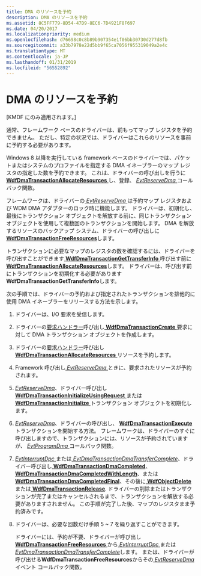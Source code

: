 ```yaml
---
title: DMA のリソースを予約
description: DMA のリソースを予約
ms.assetid: 8C5FF779-8D54-47D9-8EC6-7D4921F8F697
ms.date: 04/20/2017
ms.localizationpriority: medium
ms.openlocfilehash: d76698c0c8b89b907354e1f06bb30730d277d8fb
ms.sourcegitcommit: a33b7978e22d5bb9f65ca7056f955319049a2e4c
ms.translationtype: MT
ms.contentlocale: ja-JP
ms.lasthandoff: 01/31/2019
ms.locfileid: "56552892"
---
```

# <a name="reserving-dma-resources"></a>DMA のリソースを予約


\[KMDF にのみ適用されます。\]

通常、フレームワーク ベースのドライバーは、前もってマップ レジスタを予約できません。 ただし、特定の状況では、ドライバーはこれらのリソースを事前に予約する必要があります。

Windows 8 以降を実行している framework ベースのドライバーでは、パケットまたはシステムのプロファイルを指定する DMA イネーブラーのマップ レジスタの指定した数を予約できます。 これは、ドライバーの呼び出しを行うに[ **WdfDmaTransactionAllocateResources** ](https://msdn.microsoft.com/library/windows/hardware/hh451123)し、登録、 [ *EvtReserveDma* ](https://msdn.microsoft.com/library/windows/hardware/hh406425)コールバック関数。

フレームワークは、ドライバーの[ *EvtReserveDma* ](https://msdn.microsoft.com/library/windows/hardware/hh406425)は予約マップ レジスタおよび WDM DMA アダプターのロック時に機能します。 ドライバーは、初期化し、最後にトランザクション オブジェクトを解放する前に、同じトランザクション オブジェクトを使用して複数回のトランザクションを開始します。 DMA を解放するリソースのバックアップ システム、ドライバーの呼び出しに[ **WdfDmaTransactionFreeResources**](https://msdn.microsoft.com/library/windows/hardware/hh451177)します。

トランザクションに必要なマップのレジスタの数を確認するには、ドライバーを呼び出すことができます[ **WdfDmaTransactionGetTransferInfo** ](https://msdn.microsoft.com/library/windows/hardware/hh451179)呼び出す前に[ **WdfDmaTransactionAllocateResources**](https://msdn.microsoft.com/library/windows/hardware/hh451123)します。 ドライバーは、呼び出す前にトランザクションを初期化する必要があります**WdfDmaTransactionGetTransferInfo**します。

次の手順では、ドライバーの予約および指定されたトランザクションを排他的に使用 DMA イネーブラーをリリースする方法を示します。

1.  ドライバーは、I/O 要求を受信します。

2.  ドライバーの[要求ハンドラー](request-handlers.md)呼び出し[ **WdfDmaTransactionCreate** ](https://msdn.microsoft.com/library/windows/hardware/ff547027)要求に対して DMA トランザクション オブジェクトを作成します。

3.  ドライバーの[要求ハンドラー](request-handlers.md)呼び出し[ **WdfDmaTransactionAllocateResources** ](https://msdn.microsoft.com/library/windows/hardware/hh451123)リソースを予約します。

4.  Framework 呼び出し[ *EvtReserveDma* ](https://msdn.microsoft.com/library/windows/hardware/hh406425)ときに、要求されたリソースが予約されます。

5.  [ *EvtReserveDma*](https://msdn.microsoft.com/library/windows/hardware/hh406425)、ドライバー呼び出し[ **WdfDmaTransactionInitializeUsingRequest** ](https://msdn.microsoft.com/library/windows/hardware/ff547107)または[ **WdfDmaTransactionInitialize** ](https://msdn.microsoft.com/library/windows/hardware/ff547099)トランザクション オブジェクトを初期化します。

6.  [ *EvtReserveDma*](https://msdn.microsoft.com/library/windows/hardware/hh406425)、ドライバーの呼び出し、 [ **WdfDmaTransactionExecute** ](https://msdn.microsoft.com/library/windows/hardware/ff547062)トランザクションを開始する方法。 フレームワークは、ドライバーのすぐに呼び出しますので、トランザクションには、リソースが予約されていますが、 [ *EvtProgramDma* ](https://msdn.microsoft.com/library/windows/hardware/ff541816)コールバック関数。

7.  [ *EvtInterruptDpc* ](https://msdn.microsoft.com/library/windows/hardware/ff541721)または[ *EvtDmaTransactionDmaTransferComplete*](https://msdn.microsoft.com/library/windows/hardware/hh406418)、ドライバー呼び出し[ **WdfDmaTransactionDmaCompleted**](https://msdn.microsoft.com/library/windows/hardware/ff547039)、 [ **WdfDmaTransactionDmaCompletedWithLength**](https://msdn.microsoft.com/library/windows/hardware/ff547052)、または[ **WdfDmaTransactionDmaCompletedFinal**](https://msdn.microsoft.com/library/windows/hardware/ff547049)、その後に[ **WdfObjectDelete** ](https://msdn.microsoft.com/library/windows/hardware/ff548734)または[ **WdfDmaTransactionRelease**](https://msdn.microsoft.com/library/windows/hardware/ff547114). ドライバーの削除またはトランザクションが完了またはキャンセルされるまで、トランザクションを解放する必要がありますされません。 この手順が完了した後、マップのレジスタまま予約済みです。

8.  ドライバーは、必要な回数だけ手順 5 ~ 7 を繰り返すことができます。

    ドライバーには、予約が不要、ドライバーが呼び出し[ **WdfDmaTransactionFreeResources** ](https://msdn.microsoft.com/library/windows/hardware/hh451177)から[ *EvtInterruptDpc* ](https://msdn.microsoft.com/library/windows/hardware/ff541721)または[ *EvtDmaTransactionDmaTransferComplete*](https://msdn.microsoft.com/library/windows/hardware/hh406418)します。 または、ドライバーが呼び出せる**WdfDmaTransactionFreeResources**からその[ *EvtReserveDma* ](https://msdn.microsoft.com/library/windows/hardware/hh406425)イベント コールバック関数。

 

 





